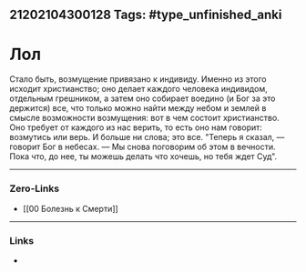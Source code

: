 21202104300128
Tags: #type_unfinished_anki
---
# Лол

Стало быть, возмущение привязано к индивиду. Именно из этого исходит христианство; оно делает каждого человека индивидом, отдельным грешником, а затем оно собирает воедино (и Бог за это держится) все, что только можно найти между небом и землей в смысле возможности возмущения: вот в чем состоит христианство. Оно требует от каждого из нас верить, то есть оно нам говорит: возмутись или верь. И больше ни слова; это все. "Теперь я сказал, — говорит Бог в небесах. — Мы снова поговорим об этом в вечности. Пока что, до нее, ты можешь делать что хочешь, но тебя ждет Суд".

---
### Zero-Links
- [[00 Болезнь к Смерти]]
---
### Links
-